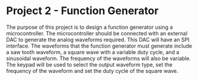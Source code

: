 # Project 2 - Function Generator
The purpose of this project is to design a function generator using a microcontroller. The
microcontroller should be connected with an external DAC to generate the analog waveforms
required. This DAC will have an SPI interface. The waveforms that the function generator must
generate include a saw tooth waveform, a square wave with a variable duty cycle, and a sinusoidal
waveform. The frequency of the waveforms will also be variable. The keypad will be used to select the output waveform type, set the frequency of the waveform and set the duty cycle of the square wave.
